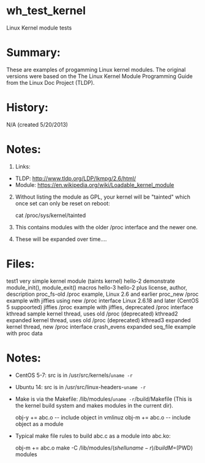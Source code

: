 # wh_test_kernel
Linux Kernel module tests

Summary:
========

These are examples of progamming Linux kernel modules.  The
original versions were based on the The Linux Kernel Module 
Programming Guide from the Linux Doc Project (TLDP).

History:
========

N/A (created 5/20/2013)

Notes:
======

1)  Links:
*   TLDP: http://www.tldp.org/LDP/lkmpg/2.6/html/
*   Module: https://en.wikipedia.org/wiki/Loadable_kernel_module

2)  Without listing the module as GPL, your kernel will be "tainted"
    which once set can only be reset on reboot:

       cat /proc/sys/kernel/tainted

3)  This contains modules with the older /proc interface and the 
    newer one.  

4)  These will be expanded over time....


Files:
======

  test1        very simple kernel module (taints kernel)
  hello-2      demonstrate module_init(), module_exit() macros
  hello-3      hello-2 plus license, author, description
  proc_fs-old  /proc example, Linux 2.6 and earlier
  proc_new     /proc example with jiffies using new /proc interface
               Linux 2.6.18 and later (CentOS 5 suppoorted)
  jiffies      /proc example with jiffies, deprecated /proc interface
  kthread      sample kernel thread, uses old /proc (deprecated)
  kthread2     expanded kernel thread, uses old /proc (deprecated)
  kthread3     expanded kernel thread, new /proc interface
  crash_evens  expanded seq_file example with proc data

Notes:
======

*  CentOS 5-7:  src is in /usr/src/kernels/`uname -r`

*  Ubuntu 14:  src is in /usr/src/linux-headers-`uname -r`

*  Make is via the Makefile:  /lib/modules/`uname -r`/build/Makefile
   (This is the kernel build system and makes modules in the current dir).

      obj-y += abc.o    -- include object in vmlinuz
      obj-m += abc.o    -- include object as a module
 
*  Typical make file rules to build abc.c as a module into abc.ko:
     
     obj-m += abc.o
     make -C /lib/modules/$(shell uname -r)/build M=$(PWD) modules

